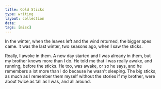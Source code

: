 ```yaml
---
title: Cold Sticks
type: writing
layout: collection
date:
tags: [misc]
---
```


In the winter, when the leaves left and the wind returned, the bigger apes came. It was the last winter, two seasons ago, when I saw the sticks.

Really, I awoke in them. A new day started and I was already in them, but my brother knows more than I do. He told me that I was really awake, and running, before the sticks. He too, was awake, or so he says, and he remembers a lot more than I do because he wasn't sleeping. The big sticks, as much as I remember them myself without the stories if my brother, were about twice as tall as I was, and all around.
